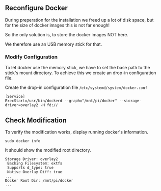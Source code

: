 
## Reconfigure Docker
During preperation for the installation we freed up a lot of disk space, 
but for the size of docker images this is not far enough!

So the only solution is, to store the docker images NOT here.

We therefore use an USB memory stick for that.

### Modify Configuration
To let docker use the memory stick, we have to set the base path to the stick's mount directory. To achieve this we create an drop-in configuration file.

Create the drop-in configuration file  ```/etc/systemd/system/docker.conf```

    [Service]
    ExecStart=/usr/bin/dockerd --graph="/mnt/pi/docker" --storage-driver=overlay2 -H fd://


## Check Modification
To verify the modification works, display running docker's information.

    sudo docker info

It should show the modified root directory.

    Storage Driver: overlay2
     Backing Filesystem: extfs
     Supports d_type: true
     Native Overlay Diff: true
    ...
    Docker Root Dir: /mnt/pi/docker
    ...

